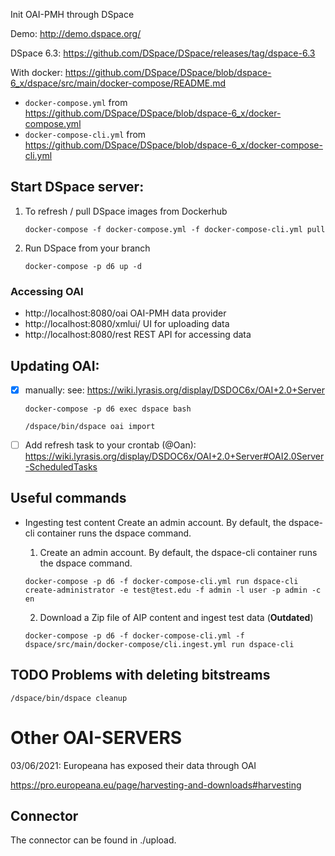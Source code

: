 Init OAI-PMH through DSpace

Demo:
http://demo.dspace.org/

DSpace 6.3:
https://github.com/DSpace/DSpace/releases/tag/dspace-6.3

With docker:
https://github.com/DSpace/DSpace/blob/dspace-6_x/dspace/src/main/docker-compose/README.md

* `docker-compose.yml` from https://github.com/DSpace/DSpace/blob/dspace-6_x/docker-compose.yml
* `docker-compose-cli.yml` from https://github.com/DSpace/DSpace/blob/dspace-6_x/docker-compose-cli.yml

## Start DSpace server:

1. To refresh / pull DSpace images from Dockerhub

   `
   docker-compose -f docker-compose.yml -f docker-compose-cli.yml pull
   `

2. Run DSpace from your branch

   `docker-compose -p d6 up -d`

### Accessing OAI

* http://localhost:8080/oai OAI-PMH data provider
* http://localhost:8080/xmlui/ UI for uploading data
* http://localhost:8080/rest REST API for accessing data

## Updating OAI:

* [x] manually:
  see: https://wiki.lyrasis.org/display/DSDOC6x/OAI+2.0+Server

  `docker-compose -p d6 exec dspace bash`

  `/dspace/bin/dspace oai import`

* [ ] Add refresh task to your crontab (@Oan):
  https://wiki.lyrasis.org/display/DSDOC6x/OAI+2.0+Server#OAI2.0Server-ScheduledTasks

## Useful commands

* Ingesting test content Create an admin account. By default, the dspace-cli container runs the dspace command.

    1. Create an admin account. By default, the dspace-cli container runs the dspace command.

  `
  docker-compose -p d6 -f docker-compose-cli.yml run dspace-cli create-administrator -e test@test.edu -f admin -l user -p admin -c en
  `

    2. Download a Zip file of AIP content and ingest test data (**Outdated**)

  `
  docker-compose -p d6 -f docker-compose-cli.yml -f dspace/src/main/docker-compose/cli.ingest.yml run dspace-cli
  `

## TODO Problems with deleting bitstreams

    /dspace/bin/dspace cleanup

# Other OAI-SERVERS

03/06/2021: Europeana has exposed their data through OAI

https://pro.europeana.eu/page/harvesting-and-downloads#harvesting

## Connector

The connector can be found in ./upload.